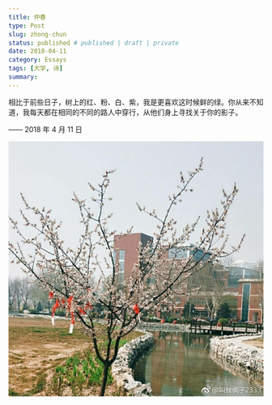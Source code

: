 ```yaml
---
title: 仲春
type: Post
slug: zhong-chun
status: published # published | draft | private
date: 2018-04-11
category: Essays
tags: [大学, 诗]
summary:
---
```



相比于前些日子，树上的红、粉、白、紫，我是更喜欢这时候鲜的绿。你从来不知道，我每天都在相同的不同的路人中穿行，从他们身上寻找关于你的影子。

—— 2018 年 4 月 11 日

![仲春](./仲春.png)